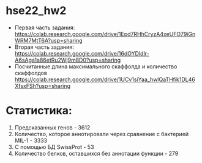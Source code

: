 # hse22_hw2
- Первая часть задания: https://colab.research.google.com/drive/1Epd7RHhCryzA4xeUFO79iGnWRM7MtT6A?usp=sharing
- Вторая часть задания: https://colab.research.google.com/drive/16dOYDldIr-A6sAga1a86etRu2Wj9m8D0?usp=sharing
- Посчитанные длина максимального скаффолда и количество скаффолдов https://colab.research.google.com/drive/1UCv1siYaa_hwlQaTHfik1DL46XfsxFSh?usp=sharing

# Статистика: 
1. Предсказанных генов - 3612
2. Количество, которое аннотировали через сравнение с бактерией MIL-1 - 3333 
3. С помощью БД SwissProt - 53
4. Количество белков, оставшихся без аннотации функции - 279
